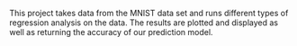This project takes data from the MNIST data set and runs different types of regression analysis on the data. The results are plotted and displayed as well as returning the accuracy of our prediction model.
